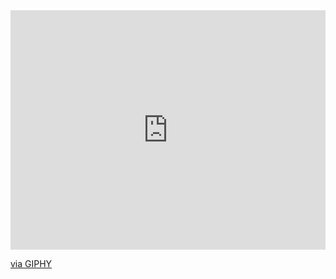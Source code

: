 <div style="width:100%;height:0;padding-bottom:76%;position:relative;">
  <iframe src="https://giphy.com/embed/3iyKHMIKg5VWG6qHUm" width="100%" height="100%" style="position:absolute" frameBorder="0" class="giphy-embed" allowFullScreen></iframe>
</div>
<p>
  <a href="https://giphy.com/stickers/art-cartoon-illustration-3iyKHMIKg5VWG6qHUm">via GIPHY</a></p>
